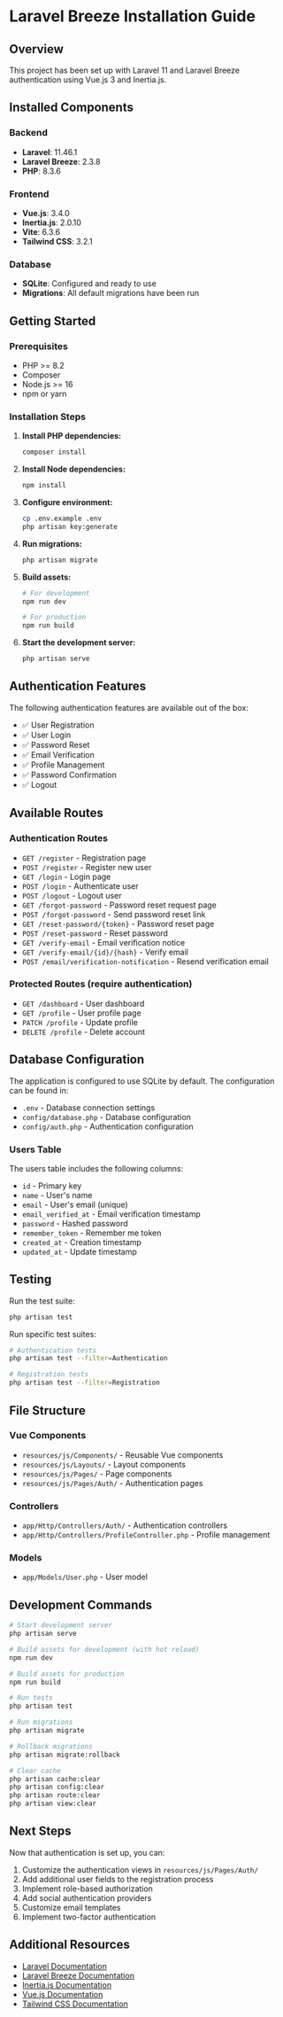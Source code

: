 # Laravel Breeze Installation Guide

## Overview
This project has been set up with Laravel 11 and Laravel Breeze authentication using Vue.js 3 and Inertia.js.

## Installed Components

### Backend
- **Laravel**: 11.46.1
- **Laravel Breeze**: 2.3.8
- **PHP**: 8.3.6

### Frontend
- **Vue.js**: 3.4.0
- **Inertia.js**: 2.0.10
- **Vite**: 6.3.6
- **Tailwind CSS**: 3.2.1

### Database
- **SQLite**: Configured and ready to use
- **Migrations**: All default migrations have been run

## Getting Started

### Prerequisites
- PHP >= 8.2
- Composer
- Node.js >= 16
- npm or yarn

### Installation Steps

1. **Install PHP dependencies:**
   ```bash
   composer install
   ```

2. **Install Node dependencies:**
   ```bash
   npm install
   ```

3. **Configure environment:**
   ```bash
   cp .env.example .env
   php artisan key:generate
   ```

4. **Run migrations:**
   ```bash
   php artisan migrate
   ```

5. **Build assets:**
   ```bash
   # For development
   npm run dev
   
   # For production
   npm run build
   ```

6. **Start the development server:**
   ```bash
   php artisan serve
   ```

## Authentication Features

The following authentication features are available out of the box:

- ✅ User Registration
- ✅ User Login
- ✅ Password Reset
- ✅ Email Verification
- ✅ Profile Management
- ✅ Password Confirmation
- ✅ Logout

## Available Routes

### Authentication Routes
- `GET /register` - Registration page
- `POST /register` - Register new user
- `GET /login` - Login page
- `POST /login` - Authenticate user
- `POST /logout` - Logout user
- `GET /forgot-password` - Password reset request page
- `POST /forgot-password` - Send password reset link
- `GET /reset-password/{token}` - Password reset page
- `POST /reset-password` - Reset password
- `GET /verify-email` - Email verification notice
- `GET /verify-email/{id}/{hash}` - Verify email
- `POST /email/verification-notification` - Resend verification email

### Protected Routes (require authentication)
- `GET /dashboard` - User dashboard
- `GET /profile` - User profile page
- `PATCH /profile` - Update profile
- `DELETE /profile` - Delete account

## Database Configuration

The application is configured to use SQLite by default. The configuration can be found in:
- `.env` - Database connection settings
- `config/database.php` - Database configuration
- `config/auth.php` - Authentication configuration

### Users Table
The users table includes the following columns:
- `id` - Primary key
- `name` - User's name
- `email` - User's email (unique)
- `email_verified_at` - Email verification timestamp
- `password` - Hashed password
- `remember_token` - Remember me token
- `created_at` - Creation timestamp
- `updated_at` - Update timestamp

## Testing

Run the test suite:
```bash
php artisan test
```

Run specific test suites:
```bash
# Authentication tests
php artisan test --filter=Authentication

# Registration tests
php artisan test --filter=Registration
```

## File Structure

### Vue Components
- `resources/js/Components/` - Reusable Vue components
- `resources/js/Layouts/` - Layout components
- `resources/js/Pages/` - Page components
- `resources/js/Pages/Auth/` - Authentication pages

### Controllers
- `app/Http/Controllers/Auth/` - Authentication controllers
- `app/Http/Controllers/ProfileController.php` - Profile management

### Models
- `app/Models/User.php` - User model

## Development Commands

```bash
# Start development server
php artisan serve

# Build assets for development (with hot reload)
npm run dev

# Build assets for production
npm run build

# Run tests
php artisan test

# Run migrations
php artisan migrate

# Rollback migrations
php artisan migrate:rollback

# Clear cache
php artisan cache:clear
php artisan config:clear
php artisan route:clear
php artisan view:clear
```

## Next Steps

Now that authentication is set up, you can:
1. Customize the authentication views in `resources/js/Pages/Auth/`
2. Add additional user fields to the registration process
3. Implement role-based authorization
4. Add social authentication providers
5. Customize email templates
6. Implement two-factor authentication

## Additional Resources

- [Laravel Documentation](https://laravel.com/docs)
- [Laravel Breeze Documentation](https://laravel.com/docs/starter-kits#laravel-breeze)
- [Inertia.js Documentation](https://inertiajs.com)
- [Vue.js Documentation](https://vuejs.org)
- [Tailwind CSS Documentation](https://tailwindcss.com)
